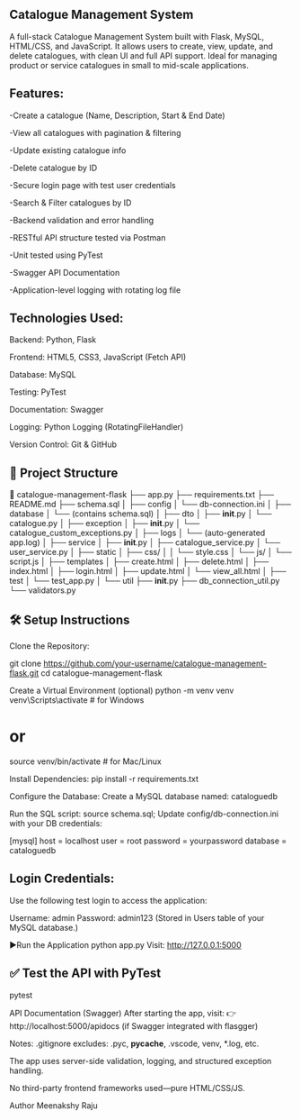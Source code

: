 ## Catalogue Management System
A full-stack Catalogue Management System built with Flask, MySQL, HTML/CSS, and JavaScript.
It allows users to create, view, update, and delete catalogues, with clean UI and full API support.
Ideal for managing product or service catalogues in small to mid-scale applications.

 ## Features:
-Create a catalogue (Name, Description, Start & End Date)

-View all catalogues with pagination & filtering

-Update existing catalogue info

-Delete catalogue by ID

-Secure login page with test user credentials

-Search & Filter catalogues by ID

-Backend validation and error handling

-RESTful API structure tested via Postman

-Unit tested using PyTest

-Swagger API Documentation

-Application-level logging with rotating log file


## Technologies Used:
Backend: Python, Flask

Frontend: HTML5, CSS3, JavaScript (Fetch API)

Database: MySQL

Testing: PyTest

Documentation: Swagger

Logging: Python Logging (RotatingFileHandler)

Version Control: Git & GitHub

## 📁 Project Structure

📁 catalogue-management-flask
├── app.py
├── requirements.txt
├── README.md
├── schema.sql
│
├── config
│   └── db-connection.ini
│
├── database
│   └── (contains schema.sql)
│
├── dto
│   ├── __init__.py
│   └── catalogue.py
│
├── exception
│   ├── __init__.py
│   └── catalogue_custom_exceptions.py
│
├── logs
│   └── (auto-generated app.log)
│
├── service
│   ├── __init__.py
│   ├── catalogue_service.py
│   └── user_service.py
│
├── static
│   ├── css/
│   │   └── style.css
│   └── js/
│       └── script.js
│
├── templates
│   ├── create.html
│   ├── delete.html
│   ├── index.html
│   ├── login.html
│   ├── update.html
│   └── view_all.html
│
├── test
│   └── test_app.py
│
└── util
    ├── __init__.py
    ├── db_connection_util.py
    └── validators.py



## 🛠 Setup Instructions
Clone the Repository:

git clone https://github.com/your-username/catalogue-management-flask.git
cd catalogue-management-flask

 Create a Virtual Environment (optional)
python -m venv venv
venv\Scripts\activate    # for Windows
# or
source venv/bin/activate # for Mac/Linux

Install Dependencies:
pip install -r requirements.txt

Configure the Database:
Create a MySQL database named: cataloguedb

Run the SQL script:
source schema.sql;
Update config/db-connection.ini with your DB credentials:

[mysql]
host = localhost
user = root
password = yourpassword
database = cataloguedb

 ## Login Credentials:
Use the following test login to access the application:

Username: admin
Password: admin123
(Stored in Users table of your MySQL database.)

▶Run the Application
python app.py
Visit: http://127.0.0.1:5000

## ✅ Test the API with PyTest
pytest

 API Documentation (Swagger)
After starting the app, visit:
👉 http://localhost:5000/apidocs (if Swagger integrated with flasgger)

 Notes:
.gitignore excludes: .pyc, __pycache__, .vscode, venv, *.log, etc.

The app uses server-side validation, logging, and structured exception handling.

No third-party frontend frameworks used—pure HTML/CSS/JS.

Author
Meenakshy Raju
























 











